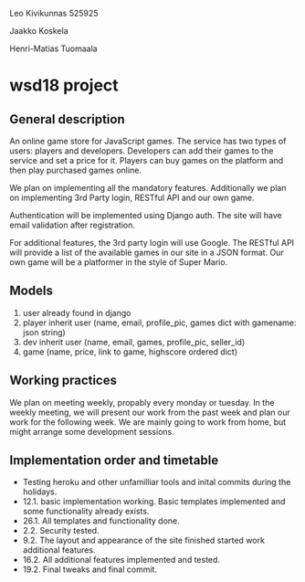 Leo Kivikunnas 525925

Jaakko Koskela

Henri-Matias Tuomaala 

# wsd18 project
## General description 
An online game store for JavaScript games. The service has two types of users: players and developers. Developers can add their games to the service and set a price for it. Players can buy games on the platform and then play purchased games online.

We plan on implementing all the mandatory features. Additionally we plan on implementing 3rd Party login, RESTful API and our own game.

Authentication will be implemented using Django auth. The site will have email validation after registration. 

For additional features, the 3rd party login will use Google. The RESTful API will provide a list of the available games in our site in a JSON format. Our own game will be a platformer in the style of Super Mario. 

## Models
1. user already found in django
2. player inherit user (name, email, profile_pic, games dict with gamename: json string)
3. dev inherit user (name, email, games, profile_pic, seller_id)
4. game (name, price, link to game, highscore ordered dict) 

## Working practices
We plan on meeting weekly, propably every monday or tuesday. In the weekly meeting, we will present our work from the past week and plan our work for the following week. We are mainly going to work from home, but might arrange some development sessions. 

## Implementation order and timetable
* Testing heroku and other unfamilliar tools and inital commits during the holidays.
* 12.1. basic implementation working. Basic templates implemented and some functionality already exists. 
* 26.1. All templates and functionality done.
* 2.2. Security tested.
* 9.2. The layout and appearance of the site finished started work additional features.
* 16.2. All additional features implemented and tested. 
* 19.2. Final tweaks and final commit. 
